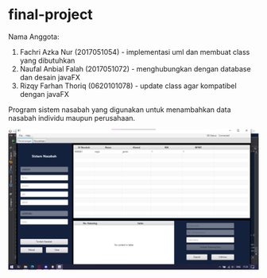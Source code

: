 # final-project
Nama Anggota:
1. Fachri Azka Nur      (2017051054) - implementasi uml dan membuat class yang dibutuhkan
2. Naufal Anbial Falah  (2017051072) - menghubungkan dengan database dan desain javaFX
3. Rizqy Farhan Thoriq  (0620101078) - update class agar kompatibel dengan javaFX

Program sistem nasabah yang digunakan untuk menambahkan data nasabah individu maupun perusahaan.

![SS.01.00](image_2021-10-04_173605.png)
